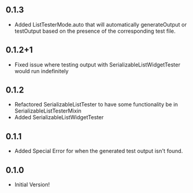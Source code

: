 ## 0.1.3

* Added ListTesterMode.auto that will automatically generateOutput or testOutput based on the presence of the corresponding test file.

## 0.1.2+1

* Fixed issue where testing output with SerializableListWidgetTester would run indefinitely

## 0.1.2

* Refactored SerializableListTester to have some functionality be in SerializableListTesterMixin
* Added SerializableListWidgetTester

## 0.1.1

* Added Special Error for when the generated test output isn't found.

## 0.1.0

* Initial Version!
